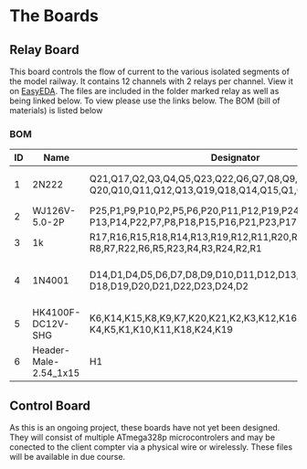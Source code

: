 # The Boards
## Relay Board
This board controls the flow of current to the various isolated segments of the model railway. It contains 12 channels with 2 relays per channel. View it on [EasyEDA](https://easyeda.com/Sidings-Media/relay-board). The files are included in the folder marked relay as well as being linked below. To view please use the links below. The BOM (bill of materials) is listed below
### BOM
|ID|Name|Designator|Footprint|Quantity|
|---|---|----------|---------|--------|
|1|2N222|Q21,Q17,Q2,Q3,Q4,Q5,Q23,Q22,Q6,Q7,Q8,Q9,Q24,<br>Q20,Q10,Q11,Q12,Q13,Q19,Q18,Q14,Q15,Q1,Q16|TO-92-3_L4.9-W3.7-P1.27-L|24|
|2|WJ126V-5.0-2P|P25,P1,P9,P10,P2,P5,P6,P20,P11,P12,P19,P24,P3,P4,<br>P13,P14,P22,P7,P8,P18,P15,P16,P21,P23,P17|WJ126V-5.0-2P|25|
|3|1k|R17,R16,R15,R18,R14,R13,R19,R12,R11,R20,R10,R9,R21,<br>R8,R7,R22,R6,R5,R23,R4,R3,R24,R2,R1|AXIAL-0.3|24|
|4|1N4001|D14,D1,D4,D5,D6,D7,D8,D9,D10,D11,D12,D13,D3,D15,D16,D17,<br>D18,D19,D20,D21,D22,D23,D24,D2|DO-41_BD2.4-L4.7-P8.70-D0.9-RD|24|
|5|HK4100F-DC12V-SHG|K6,K14,K15,K8,K9,K7,K20,K21,K2,K3,K12,K16,K17,K13,K22,K23,<br>K4,K5,K1,K10,K11,K18,K24,K19|RELAY-TH_HK4100F-DC12V-SHG|24|
|6|Header-Male-2.54_1x15|H1|DIP-1X15P-2.54MM-M|1|

## Control Board
As this is an ongoing project, these boards have not yet been designed. They will consist of multiple ATmega328p microcontrolers and may be conected to the client compter via a physical wire or wirelessly. These files will be available in due course.
